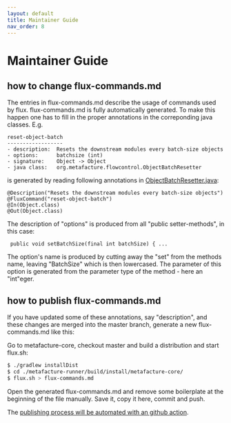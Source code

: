```yaml
---
layout: default
title: Maintainer Guide
nav_order: 8
---
```


# Maintainer Guide

## how to change flux-commands.md

The entries in flux-commands.md describe the usage of commands used by flux.
flux-commands.md is fully automatically generated. To make this happen one has to
fill in the proper annotations in the correponding java classes. E.g.

```
reset-object-batch
------------------
- description:  Resets the downstream modules every batch-size objects
- options:      batchsize (int)
- signature:    Object -> Object
- java class:   org.metafacture.flowcontrol.ObjectBatchResetter
```

is generated by reading following annotations in [ObjectBatchResetter.java](https://github.com/metafacture/metafacture-core/blob/511b4af8b993c85a33d6a18322258a195684d133/metafacture-flowcontrol/src/main/java/org/metafacture/flowcontrol/ObjectBatchResetter.java):

```
@Description("Resets the downstream modules every batch-size objects")
@FluxCommand("reset-object-batch")
@In(Object.class)
@Out(Object.class)
```
The description of "options" is produced from all "public setter-methods", in this case:
```
 public void setBatchSize(final int batchSize) { ...
```
The option's name is produced by cutting away the "set" from the methods name, leaving
"BatchSize" which is then lowercased. The parameter of this option is generated from the
parameter type of the method - here an "int"eger.

## how to publish flux-commands.md

If you have updated some of these annotations, say "description", and these changes are
merged into the master branch, generate a new flux-commands.md like this:

Go to metafacture-core, checkout master and build a distribution and start flux.sh:
```bash
$ ./gradlew installDist
$ cd ./metafacture-runner/build/install/metafacture-core/
$ flux.sh > flux-commands.md
```

Open the generated flux-commands.md and remove some boilerplate at the beginning of the
file manually. Save it, copy it here, commit and push.

The [publishing process will be automated with an github action](https://github.com/metafacture/metafacture-core/issues/368).
